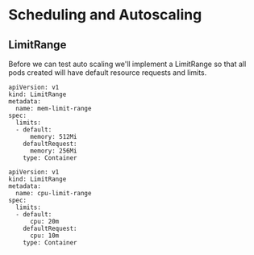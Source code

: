 # Scheduling and Autoscaling

## LimitRange
Before we can test auto scaling we'll implement a LimitRange so that all pods created will have default resource requests and limits.

```
apiVersion: v1
kind: LimitRange
metadata:
  name: mem-limit-range
spec:
  limits:
  - default:
      memory: 512Mi
    defaultRequest:
      memory: 256Mi
    type: Container
```
```
apiVersion: v1
kind: LimitRange
metadata:
  name: cpu-limit-range
spec:
  limits:
  - default:
      cpu: 20m
    defaultRequest:
      cpu: 10m
    type: Container
```